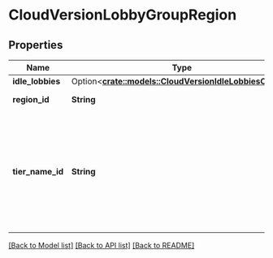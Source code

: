 # CloudVersionLobbyGroupRegion

## Properties

Name | Type | Description | Notes
------------ | ------------- | ------------- | -------------
**idle_lobbies** | Option<[**crate::models::CloudVersionIdleLobbiesConfig**](CloudVersionIdleLobbiesConfig.md)> |  | [optional]
**region_id** | **String** | A universally unique identifier. | 
**tier_name_id** | **String** | A human readable short identifier used to references resources. Different than a `rivet.common#Uuid` because this is intended to be human readable. Different than `rivet.common#DisplayName` because this should not include special characters and be short. | 

[[Back to Model list]](../README.md#documentation-for-models) [[Back to API list]](../README.md#documentation-for-api-endpoints) [[Back to README]](../README.md)


